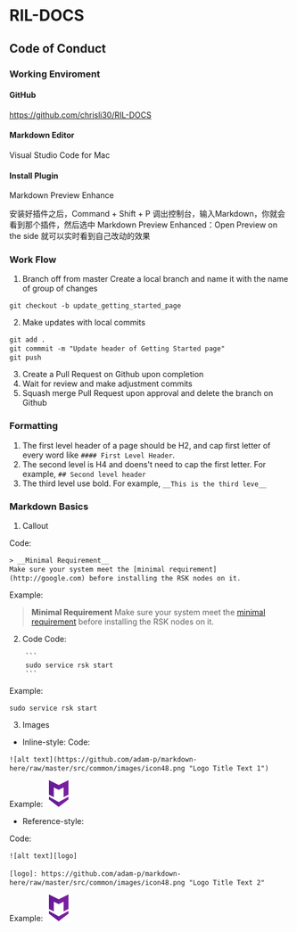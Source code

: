 # RIL-DOCS

## Code of Conduct

### Working Enviroment

#### GitHub
https://github.com/chrisli30/RIL-DOCS

#### Markdown Editor
Visual Studio Code for Mac

#### Install Plugin
Markdown Preview Enhance

安装好插件之后，Command + Shift + P 调出控制台，输入Markdown，你就会看到那个插件，然后选中 Markdown Preview Enhanced：Open Preview on the side 就可以实时看到自己改动的效果

### Work Flow
1. Branch off from master
Create a local branch and name it with the name of group of changes
```
git checkout -b update_getting_started_page
```

2. Make updates with local commits
```
git add .
git commmit -m "Update header of Getting Started page"
git push
```

3. Create a Pull Request on Github upon completion
4. Wait for review and make adjustment commits
5. Squash merge Pull Request upon approval and delete the branch on Github

### Formatting
1. The first level header of a page should be H2, and cap first letter of every word like `#### First Level Header`.
1. The second level is H4 and doens't need to cap the first letter. For example, `## Second level header`
1. The third level use bold. For example, `__This is the third leve__`


### Markdown Basics

1. Callout

Code: 
```
> __Minimal Requirement__
Make sure your system meet the [minimal requirement](http://google.com) before installing the RSK nodes on it.  
```
Example:
> __Minimal Requirement__
Make sure your system meet the [minimal requirement](http://google.com) before installing the RSK nodes on it.  

2. Code
Code:
```
    ```
    sudo service rsk start
    ```
```

Example:
```
sudo service rsk start
```

3. Images
* Inline-style: 
Code:

```
![alt text](https://github.com/adam-p/markdown-here/raw/master/src/common/images/icon48.png "Logo Title Text 1")
```

Example:
![alt text](https://github.com/adam-p/markdown-here/raw/master/src/common/images/icon48.png "Logo Title Text 1")

* Reference-style: 

Code:
```
![alt text][logo]

[logo]: https://github.com/adam-p/markdown-here/raw/master/src/common/images/icon48.png "Logo Title Text 2"
```

Example:
![alt text][logo]

[logo]: https://github.com/adam-p/markdown-here/raw/master/src/common/images/icon48.png "Logo Title Text 2"
